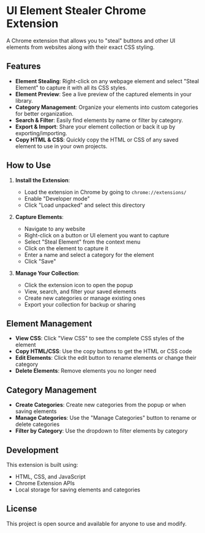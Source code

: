 # UI Element Stealer Chrome Extension

A Chrome extension that allows you to "steal" buttons and other UI elements from websites along with their exact CSS styling.

## Features

- **Element Stealing**: Right-click on any webpage element and select "Steal Element" to capture it with all its CSS styles.
- **Element Preview**: See a live preview of the captured elements in your library.
- **Category Management**: Organize your elements into custom categories for better organization.
- **Search & Filter**: Easily find elements by name or filter by category.
- **Export & Import**: Share your element collection or back it up by exporting/importing.
- **Copy HTML & CSS**: Quickly copy the HTML or CSS of any saved element to use in your own projects.

## How to Use

1. **Install the Extension**:
   - Load the extension in Chrome by going to `chrome://extensions/`
   - Enable "Developer mode"
   - Click "Load unpacked" and select this directory

2. **Capture Elements**:
   - Navigate to any website
   - Right-click on a button or UI element you want to capture
   - Select "Steal Element" from the context menu
   - Click on the element to capture it
   - Enter a name and select a category for the element
   - Click "Save"

3. **Manage Your Collection**:
   - Click the extension icon to open the popup
   - View, search, and filter your saved elements
   - Create new categories or manage existing ones
   - Export your collection for backup or sharing

## Element Management

- **View CSS**: Click "View CSS" to see the complete CSS styles of the element
- **Copy HTML/CSS**: Use the copy buttons to get the HTML or CSS code
- **Edit Elements**: Click the edit button to rename elements or change their category
- **Delete Elements**: Remove elements you no longer need

## Category Management

- **Create Categories**: Create new categories from the popup or when saving elements
- **Manage Categories**: Use the "Manage Categories" button to rename or delete categories
- **Filter by Category**: Use the dropdown to filter elements by category

## Development

This extension is built using:
- HTML, CSS, and JavaScript
- Chrome Extension APIs
- Local storage for saving elements and categories

## License

This project is open source and available for anyone to use and modify.
